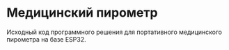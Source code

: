 # Медицинский пирометр

Исходный код программного решения для портативного медицинского пирометра на базе ESP32.
